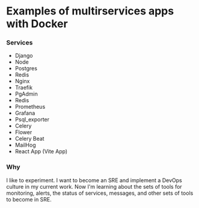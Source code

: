 # Examples of multirservices apps with Docker

### Services

- Django
- Node
- Postgres
- Redis
- Nginx
- Traefik
- PgAdmin
- Redis
- Prometheus
- Grafana
- Psql_exporter
- Celery
- Flower
- Celery Beat
- MailHog
- React App (Vite App)

### Why

I like to experiment. I want to become an SRE and implement a DevOps culture in my current work. Now I'm learning about the sets of tools for monitoring, alerts, the status of services, messages, and other sets of tools to become in SRE.
